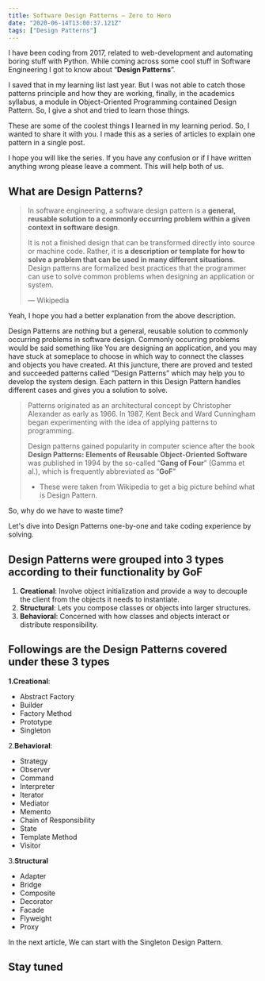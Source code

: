 ```yaml
---
title: Software Design Patterns — Zero to Hero
date: "2020-06-14T13:00:37.121Z"
tags: ["Design Patterns"]
---
```

I have been coding from 2017, related to web-development and automating boring stuff with Python. While coming across some cool stuff in Software Engineering I got to know about “**Design Patterns**”.

I saved that in my learning list last year. But I was not able to catch those patterns principle and how they are working, finally, in the academics syllabus, a module in Object-Oriented Programming contained Design Pattern. So, I give a shot and tried to learn those things.

These are some of the  coolest things I learned in my learning period. So, I wanted to share it with you. I made this as a series of articles to explain one pattern in a single post.

I hope you will like the series. If you have any confusion or if I have written anything wrong please leave a comment. This will help both of us.

## What are Design Patterns?

> In software engineering, a software design pattern is a **general, reusable solution to a commonly occurring problem within a given context in software design**.
> 
> It is not a finished design that can be transformed directly into source or machine code. Rather, it is **a description or template for how to solve a problem that can be used in many different situations**. Design patterns are formalized best practices that the programmer can use to solve common problems when designing an application or system.
> 
> — Wikipedia

Yeah, I hope you had a better explanation from the above description.

Design Patterns are nothing but a general, reusable solution to commonly occurring problems in software design. Commonly occurring problems would be said something like You are designing an application, and you may have stuck at someplace to choose in which way to connect the classes and objects you have created. At this juncture, there are proved and tested and succeeded patterns called “Design Patterns” which may help you to develop the system design. Each pattern in this Design Pattern handles different cases and gives you a solution to solve.

> Patterns originated as an architectural concept by Christopher Alexander as early as 1966. In 1987, Kent Beck and Ward Cunningham began experimenting with the idea of applying patterns to programming.
> 
> Design patterns gained popularity in computer science after the book **Design Patterns: Elements of Reusable Object-Oriented Software** was published in 1994 by the so-called “**Gang of Four**” (Gamma et al.), which is frequently abbreviated as “**GoF**”
> 
> - These were taken from Wikipedia to get a big picture behind what is Design Pattern.

So, why do we have to waste time?

Let's dive into Design Patterns one-by-one and take coding experience by solving.

## Design Patterns were grouped into 3 types according to their functionality by GoF

1.  **Creational**: Involve object initialization and provide a way to decouple the client from the objects it needs to instantiate.
2.  **Structural**: Lets you compose classes or objects into larger structures.
3.  **Behavioral**: Concerned with how classes and objects interact or distribute responsibility.

## Followings are the Design Patterns covered under these 3 types

**1.Creational**:

-   Abstract Factory
-   Builder
-   Factory Method
-   Prototype
-   Singleton

2.**Behavioral**:

-   Strategy
-   Observer
-   Command
-   Interpreter
-   Iterator
-   Mediator
-   Memento
-   Chain of Responsibility
-   State
-   Template Method
-   Visitor

3.**Structural**

-   Adapter
-   Bridge
-   Composite
-   Decorator
-   Facade
-   Flyweight
-   Proxy

In the next article, We can start with the Singleton Design Pattern.

## Stay tuned

